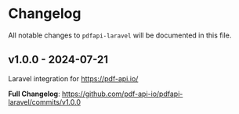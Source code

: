 # Changelog

All notable changes to `pdfapi-laravel` will be documented in this file.

## v1.0.0 - 2024-07-21

Laravel integration for https://pdf-api.io/

**Full Changelog**: https://github.com/pdf-api-io/pdfapi-laravel/commits/v1.0.0
